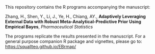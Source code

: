 This repository contains the R programs accompanying the manuscript: 

Zhang, H., Shen, Y., Li, J., Ye, H., Chiang, AY., **Adaptively Leveraging External Data with Robust Meta-Analytical-Predictive Prior Using Empirical Bayes**, *Pharmaceutical Statistics*

The programs replicate the results presented in the manuscript. For a general purpose companion R package and vignettes, please go to: https://squallteo.github.io/EBrmap/ 